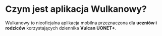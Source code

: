 ﻿# Czym jest aplikacja Wulkanowy?

Wulkanowy to nieoficjalna aplikacja mobilna przeznaczona dla **uczniów i rodziców** korzystających dziennika **Vulcan UONET+**.
